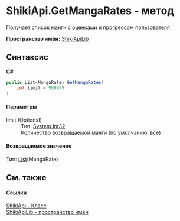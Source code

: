 # ShikiApi.GetMangaRates - метод


Получает список манги с оценками и прогрессом пользователя

**Пространство имён:**&nbsp;<a target="_blank" href="N_ShikiApiLib.md">ShikiApiLib</a>

## Синтаксис

**C#**<br />
``` C#
public List<MangaRate> GetMangaRates(
	int limit = 999999
)
```


#### Параметры
<dl>
	<dt>limit (Optional)</dt>
	<dd>Тип:&nbsp;<a target="_blank" href="http://msdn2.microsoft.com/ru-ru/library/td2s409d" target="_top">System.Int32</a>
		<br />Количество возвращаемой манги (по умолчанию: все)</dd>
</dl>

#### Возвращаемое значение
Тип:&nbsp;<a target="_blank" href="http://msdn2.microsoft.com/ru-ru/library/6sh2ey19" target="_top">List</a>(MangaRate)

## См. также


#### Ссылки
<a target="_blank" href="T_ShikiApiLib_ShikiApi.md">ShikiApi - Класс</a>
<br />
<a target="_blank" href="N_ShikiApiLib.md">ShikiApiLib - пространство имён</a>
<br />